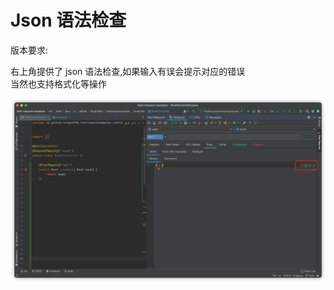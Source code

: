 # Json 语法检查

版本要求: <Badge text="2.0.6"/>

右上角提供了 json 语法检查,如果输入有误会提示对应的错误  
当然也支持格式化等操作

![json](../../.vuepress/public/img/json.png)
